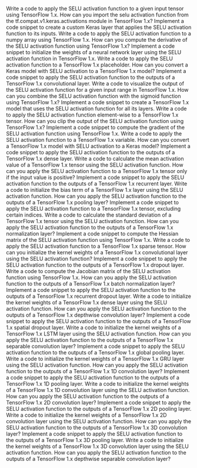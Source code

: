 Write a code to apply the SELU activation function to a given input tensor using TensorFlow 1.x.
How can you import the selu activation function from the tf.compat.v1.keras.activations module in TensorFlow 1.x?
Implement a code snippet to create a custom Keras layer that applies the SELU activation function to its inputs.
Write a code to apply the SELU activation function to a numpy array using TensorFlow 1.x.
How can you compute the derivative of the SELU activation function using TensorFlow 1.x?
Implement a code snippet to initialize the weights of a neural network layer using the SELU activation function in TensorFlow 1.x.
Write a code to apply the SELU activation function to a TensorFlow 1.x placeholder.
How can you convert a Keras model with SELU activation to a TensorFlow 1.x model?
Implement a code snippet to apply the SELU activation function to the outputs of a TensorFlow 1.x convolutional layer.
Write a code to visualize the output of the SELU activation function for a given input range in TensorFlow 1.x.
How can you combine the SELU activation function with the sigmoid function using TensorFlow 1.x?
Implement a code snippet to create a TensorFlow 1.x model that uses the SELU activation function for all its layers.
Write a code to apply the SELU activation function element-wise to a TensorFlow 1.x tensor.
How can you clip the output of the SELU activation function using TensorFlow 1.x?
Implement a code snippet to compute the gradient of the SELU activation function using TensorFlow 1.x.
Write a code to apply the SELU activation function to a TensorFlow 1.x variable.
How can you convert a TensorFlow 1.x model with SELU activation to a Keras model?
Implement a code snippet to apply the SELU activation function to the outputs of a TensorFlow 1.x dense layer.
Write a code to calculate the mean activation value of a TensorFlow 1.x tensor using the SELU activation function.
How can you apply the SELU activation function to a TensorFlow 1.x tensor only if the input value is positive?
Implement a code snippet to apply the SELU activation function to the outputs of a TensorFlow 1.x recurrent layer.
Write a code to initialize the bias term of a TensorFlow 1.x layer using the SELU activation function.
How can you apply the SELU activation function to the outputs of a TensorFlow 1.x pooling layer?
Implement a code snippet to apply the SELU activation function to a TensorFlow 1.x tensor, excluding certain indices.
Write a code to calculate the standard deviation of a TensorFlow 1.x tensor using the SELU activation function.
How can you apply the SELU activation function to the outputs of a TensorFlow 1.x normalization layer?
Implement a code snippet to compute the Hessian matrix of the SELU activation function using TensorFlow 1.x.
Write a code to apply the SELU activation function to a TensorFlow 1.x sparse tensor.
How can you initialize the kernel weights of a TensorFlow 1.x convolutional layer using the SELU activation function?
Implement a code snippet to apply the SELU activation function to the outputs of a TensorFlow 1.x dropout layer.
Write a code to compute the Jacobian matrix of the SELU activation function using TensorFlow 1.x.
How can you apply the SELU activation function to the outputs of a TensorFlow 1.x batch normalization layer?
Implement a code snippet to apply the SELU activation function to the outputs of a TensorFlow 1.x recurrent dropout layer.
Write a code to initialize the kernel weights of a TensorFlow 1.x dense layer using the SELU activation function.
How can you apply the SELU activation function to the outputs of a TensorFlow 1.x depthwise convolution layer?
Implement a code snippet to apply the SELU activation function to the outputs of a TensorFlow 1.x spatial dropout layer.
Write a code to initialize the kernel weights of a TensorFlow 1.x LSTM layer using the SELU activation function.
How can you apply the SELU activation function to the outputs of a TensorFlow 1.x separable convolution layer?
Implement a code snippet to apply the SELU activation function to the outputs of a TensorFlow 1.x global pooling layer.
Write a code to initialize the kernel weights of a TensorFlow 1.x GRU layer using the SELU activation function.
How can you apply the SELU activation function to the outputs of a TensorFlow 1.x 1D convolution layer?
Implement a code snippet to apply the SELU activation function to the outputs of a TensorFlow 1.x 1D pooling layer.
Write a code to initialize the kernel weights of a TensorFlow 1.x 1D convolution layer using the SELU activation function.
How can you apply the SELU activation function to the outputs of a TensorFlow 1.x 2D convolution layer?
Implement a code snippet to apply the SELU activation function to the outputs of a TensorFlow 1.x 2D pooling layer.
Write a code to initialize the kernel weights of a TensorFlow 1.x 2D convolution layer using the SELU activation function.
How can you apply the SELU activation function to the outputs of a TensorFlow 1.x 3D convolution layer?
Implement a code snippet to apply the SELU activation function to the outputs of a TensorFlow 1.x 3D pooling layer.
Write a code to initialize the kernel weights of a TensorFlow 1.x 3D convolution layer using the SELU activation function.
How can you apply the SELU activation function to the outputs of a TensorFlow 1.x depthwise separable convolution layer?